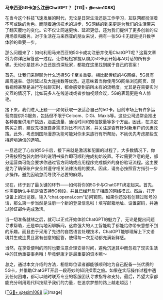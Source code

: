 **马来西亚5G卡怎么注册ChatGPT？【TG💪+ @esim1088】**

在当今这个科技飞速发展的时代，无论是日常生活还是工作学习，互联网都扮演着不可或缺的角色。而随着通信技术的进步，5G网络的到来更是为我们的生活带来了翻天覆地的变化。它不仅让网速更快、延迟更低，还为我们提供了更多创新的应用场景和服务。对于生活在马来西亚的朋友来说，拥有一张5G卡无疑是提升数字体验的重要一步。

那么问题来了：如何利用马来西亚的5G卡成功注册并使用ChatGPT呢？这篇文章将为你详细解答这一过程，让你轻松掌握从购买5G卡到开始与AI对话的所有步骤。无论你是技术小白还是资深玩家，都能在这里找到属于自己的答案！

首先，让我们来聊聊为什么选择5G卡至关重要。相比起传统的4G网络，5G具有超高速率、低时延以及大连接数等优势。这意味着当你使用5G网络浏览网页、观看视频甚至是进行在线聊天时，都会感受到前所未有的流畅度。尤其是在需要实时交互的情况下，比如玩多人在线游戏或者参加视频会议，5G的表现更是令人惊艳。

接下来，我们进入正题——如何获取一张适合自己的5G卡。目前市场上有许多运营商提供5G服务，包括但不限于Celcom、DiGi、Maxis等。这些公司通常会推出各种套餐供用户挑选，涵盖流量、通话时间和短信数量等多个方面。因此，在决定购买之前，建议先根据自身需求对比不同方案，并关注是否有针对新用户的优惠政策。此外，考虑到国际漫游功能可能对你未来旅行有所帮助，不妨优先考虑那些支持跨境通信的选项。

一旦选定了心仪的5G卡后，接下来就是激活和配置的过程了。大多数情况下，你只需按照包装内附带的说明书操作即可顺利完成初始设置。不过需要注意的是，部分运营商可能会要求你通过官方网站或应用程序完成额外的身份验证流程。这主要是为了确保账户安全并遵守相关法律法规的要求。因此，请务必按照官方指引一步步操作，避免因疏忽而导致不必要的麻烦。

现在，终于到了最关键的环节——如何将你的5G卡与ChatGPT绑定起来。首先，你需要确认手机是否支持5G频段，并且已经开启了相应的网络模式。然后，打开设备上的浏览器，输入“chat.openai.com”访问官网。如果你还没有创建过账号的话，那么第一步当然是注册一个新的登录信息啦！填写邮箱地址、设置密码，并通过验证邮件完成激活。

当一切准备就绪之后，就可以正式开始体验ChatGPT的魅力了。无论是提出问题寻求帮助，还是单纯地闲聊解闷，这款强大的人工智能助手都能给你带来意想不到的乐趣。而且由于采用了先进的自然语言处理技术，ChatGPT能够理解上下文语境并生成连贯且富有创意的回答，使得每一次互动都充满新鲜感。

当然，在享受便利的同时也要注意合理安排时间，避免沉迷其中而忽视了现实生活中的其他重要事务哦！毕竟健康才是最重要的资本嘛～

总之，通过本文介绍的方法，相信每位读者都能够顺利地为自己配备一张优质的5G卡，并借助ChatGPT开启一段奇妙的知识探索之旅。如果在实际操作过程中遇到任何困难，都可以随时联系专业的客服团队寻求指导和支持。最后，希望大家都能充分利用现代科技赋予我们的力量，在追求梦想的路上越走越远！

[[TG💪+ @esim1088](https://t.me/s/esim1088) ![Image](https://i.postimg.cc/4NQfJmqS/Snipaste-2025-05-13-00-14-12.png)]